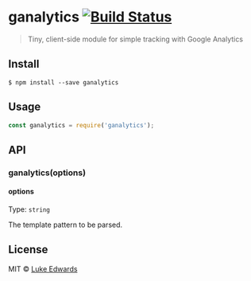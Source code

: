 # ganalytics [![Build Status](https://travis-ci.org/lukeed/ganalytics.svg?branch=master)](https://travis-ci.org/lukeed/ganalytics)

> Tiny, client-side module for simple tracking with Google Analytics

## Install

```
$ npm install --save ganalytics
```


## Usage

```js
const ganalytics = require('ganalytics');
```


## API

### ganalytics(options)

#### options

Type: `string`

The template pattern to be parsed.


## License

MIT © [Luke Edwards](https://lukeed.com)
